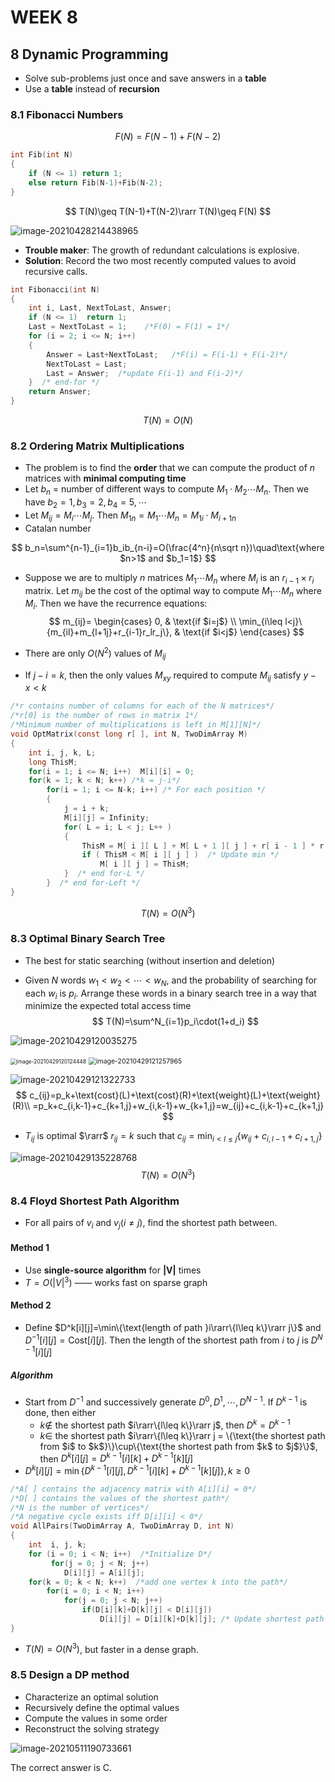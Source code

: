 # WEEK 8

## 8 Dynamic Programming

- Solve sub-problems just once and save answers in a **table**
- Use a **table** instead of **recursion**

### 8.1 Fibonacci Numbers

$$
F(N)=F(N-1)+F(N-2)
$$

```c
int Fib(int N) 
{ 
    if (N <= 1) return 1; 
    else return Fib(N-1)+Fib(N-2); 
}
```

$$
T(N)\geq T(N-1)+T(N-2)\rarr T(N)\geq F(N)
$$

![image-20210428214438965](picture/image-20210428214438965.png)

- **Trouble maker**: The growth of redundant calculations is explosive.
- **Solution**: Record the two most recently computed values to avoid recursive calls.

```c
int Fibonacci(int N) 
{   
	int i, Last, NextToLast, Answer; 
    if (N <= 1)  return 1; 
    Last = NextToLast = 1;    /*F(0) = F(1) = 1*/
    for (i = 2; i <= N; i++) 
    { 
        Answer = Last+NextToLast;   /*F(i) = F(i-1) + F(i-2)*/
        NextToLast = Last; 
        Last = Answer;  /*update F(i-1) and F(i-2)*/
    }  /* end-for */
    return Answer; 
}
```

$$
T(N)=O(N)
$$

### 8.2 Ordering Matrix Multiplications

- The problem is to find the **order** that we can compute the product of $n$ matrices with **minimal computing time**
- Let $b_n$ = number of different ways to compute  $M_1\cdot M_2\cdots M_n$. Then we have  $b_2 = 1, b_3 = 2, b_4 = 5,\cdots$ 
- Let $M_{ij}=M_i\cdots M_j$. Then $M_{1n}=M_1\cdots M_n=M_{1i}\cdot M_{i+1n}$
- Catalan number

$$
b_n=\sum^{n-1}_{i=1}b_ib_{n-i}=O(\frac{4^n}{n\sqrt n})\quad\text{where $n>1$ and $b_1=1$}
$$

- Suppose we are to multiply $n$ matrices $M_1\cdots M_n$ where $M_i$ is an $r_{i-1}\times r_i$ matrix. Let $m_{ij}$ be the cost of the optimal way to compute $M_1\cdots M_n$ where $M_i$. Then we have the recurrence equations:
  $$
  m_{ij}=
  \begin{cases}
          0,  & \text{if $i=j$} \\
          \min_{i\leq l<j}\{m_{il}+m_{l+1j}+r_{i-1}r_lr_j\}, & \text{if $i<j$}
          \end{cases}
  $$
  
- There are only $O(N^2)$ values of $M_{ij}$

- If $j-i=k$, then the only values $M_{xy}$ required to compute $M_{ij}$ satisfy $y-x<k$

```c
/*r contains number of columns for each of the N matrices*/ 
/*r[0] is the number of rows in matrix 1*/ 
/*Minimum number of multiplications is left in M[1][N]*/
void OptMatrix(const long r[ ], int N, TwoDimArray M) 
{   
    int i, j, k, L; 
    long ThisM; 
    for(i = 1; i <= N; i++)  M[i][i] = 0; 
    for(k = 1; k < N; k++) /*k = j-i*/ 
        for(i = 1; i <= N-k; i++) /* For each position */ 
        { 
			j = i + k;    
            M[i][j] = Infinity; 
			for( L = i; L < j; L++ ) 
            { 
	    		ThisM = M[ i ][ L ] + M[ L + 1 ][ j ] + r[ i - 1 ] * r[ L ] * r[ j ]; 
	    		if ( ThisM < M[ i ][ j ] )  /* Update min */ 
					M[ i ][ j ] = ThisM; 
			}  /* end for-L */
        }  /* end for-Left */
}
```

$$
T(N)=O(N^3)
$$

### 8.3 Optimal Binary Search Tree

- The best for static searching (without insertion and deletion)

- Given  $N$  words  $w_1 < w_2 < \cdots < w_N$, and the probability of searching for each $w_i$ is $p_i$. Arrange these words in a binary search tree in a way that minimize the expected total access time
  $$
  T(N)=\sum^N_{i=1}p_i\cdot(1+d_i)
  $$

![image-20210429120035275](picture/image-20210429120035275.png)

<img src="picture/image-20210429120124448.png" alt="image-20210429120124448" style="zoom: 60%;" />

<img src="picture/image-20210429121257965.png" alt="image-20210429121257965" style="zoom: 75%;" />

![image-20210429121322733](picture/image-20210429121322733.png)
$$
c_{ij}=p_k+\text{cost}(L)+\text{cost}(R)+\text{weight}(L)+\text{weight}(R)\\
=p_k+c_{i,k-1}+c_{k+1,j}+w_{i,k-1}+w_{k+1,j}=w_{ij}+c_{i,k-1}+c_{k+1,j}
$$

- $T_{ij}$ is optimal $\rarr$ $r_{ij}=k$ such that $c_{ij}=\min_{i<l\leq j}\{w_{ij}+c_{i,l-1}+c_{l+1,j}\}$

![image-20210429135228768](picture/image-20210429135228768.png)
$$
T(N)=O(N^3)
$$

### 8.4 Floyd Shortest Path Algorithm

- For all pairs of $v_i$ and $v_j ( i \neq j )$, find the shortest path between.

#### Method 1

- Use **single-source algorithm**  for **|V|** times
- $T=O(|V|^3)$ —— works fast on sparse graph

#### Method 2

-  Define $D^k[i][j]=\min\{\text{length of path }i\rarr\{l\leq k\}\rarr j\}$ and $D^{-1}[i][j]=\text{Cost}[i][j]$. Then the length of the shortest path from $i$ to $j$ is $D^{N-1}[i][j]$

##### Algorithm

- Start from $D^{-1}$ and successively generate $D^0,D^1,\cdots,D^{N-1}$. If $D^{k-1}$ is done, then either
  - $k\notin$ the shortest path $i\rarr\{l\leq k\}\rarr j$, then $D^k=D^{k-1}$
  - $k\in$ the shortest path $i\rarr\{l\leq k\}\rarr j = \{\text{the shortest path from $i$ to $k$}\}\cup\{\text{the shortest path from $k$ to $j$}\}$, then $D^k[i][j]=D^{k-1}[i][k]+D^{k-1}[k][j]$
- $D^k[i][j]=\min\{D^{k-1}[i][j],D^{k-1}[i][k]+D^{k-1}[k][j]\},k\geq0$

```c
/*A[ ] contains the adjacency matrix with A[i][i] = 0*/ 
/*D[ ] contains the values of the shortest path*/ 
/*N is the number of vertices*/ 
/*A negative cycle exists iff D[i][i] < 0*/ 
void AllPairs(TwoDimArray A, TwoDimArray D, int N) 
{   
    int  i, j, k; 
    for (i = 0; i < N; i++)  /*Initialize D*/ 
         for(j = 0; j < N; j++)
			D[i][j] = A[i][j]; 
    for(k = 0; k < N; k++)  /*add one vertex k into the path*/
    	for(i = 0; i < N; i++) 
			for(j = 0; j < N; j++) 
	    		if(D[i][k]+D[k][j] < D[i][j])
                    D[i][j] = D[i][k]+D[k][j]; /* Update shortest path */ 
}
```

- $T(N)=O(N^3)$, but faster in a dense graph.

### 8.5 Design a DP method

- Characterize an optimal solution
- Recursively define the optimal values
- Compute the values in some order
- Reconstruct the solving strategy

![image-20210511190733661](picture/image-20210511190733661.png)

The correct answer is C.